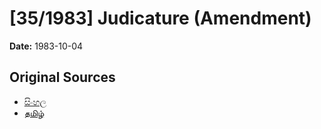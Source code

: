 # [35/1983] Judicature (Amendment)

**Date:** 1983-10-04

## Original Sources

- [සිංහල](https://documents.gov.lk/view/acts/1983/10/35-1983_S.pdf)
- [தமிழ்](https://documents.gov.lk/view/acts/1983/10/35-1983_T.pdf)
